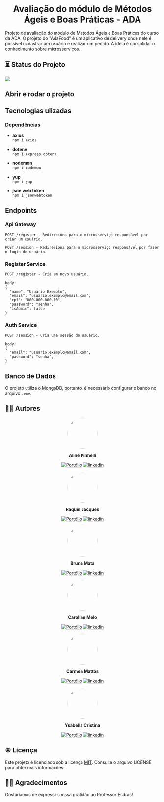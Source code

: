 <h1 align="center"> Avaliação do módulo de Métodos Ágeis e Boas Práticas - ADA </h1>

Projeto de avaliação do módulo de Métodos Ágeis e Boas Práticas do curso da ADA.
O projeto do "AdaFood" é um aplicativo de delivery onde nele é possível cadastrar um usuário e realizar um pedido. A ideia é consolidar o conhecimento sobre microsserviços.

## ⏳ Status do Projeto

![](https://img.shields.io/static/v1?label=Status&message=Em%20Desenvolvimento&color=informational)

## Abrir e rodar o projeto

## Tecnologias ulizadas

### Dependências

-   **axios**  
    `npm i axios`

-   **dotenv**  
    `npm i express dotenv`

-   **nodemon**  
    `npm i nodemon`

-   **yup**  
    `npm i yup`

-   **json web token**  
    `npm i jsonwebtoken`

## Endpoints

### Api Gateway

```
POST /register - Redireciona para o microsserviço responsável por criar um usuário.
```

```
POST /session - Redireciona para o microsserviço responsável por fazer o login do usuário.

```

### Register Service

```
POST /register - Cria um novo usuário.

body:
{
  "name": "Usuário Exemplo",
  "email": "usuario.exemplo@email.com",
  "cpf": "000.000.000-00",
  "password": "senha",
  "isAdmin": false
}
```

### Auth Service

```
POST /session - Cria uma sessão do usuário.

body:
{
  "email": "usuario.exemplo@email.com",
  "password": "senha",
}
```

## Banco de Dados

O projeto utiliza o MongoDB, portanto, é necessário configurar o banco no arquivo `.env`.

## ✍🏻 Autores

<div style="text-align: center;">
<img src="https://media.licdn.com/dms/image/D4D03AQETcbtxqTSLKw/profile-displayphoto-shrink_800_800/0/1699883993286?e=1712793600&v=beta&t=rzH1E3ulWmNx0kNg3giLIG_LZyDP_79YU5Kdtj_EfpE" style="width:100px; border-radius: 50%;}">

**Aline Pinhelli**

[![Portólio](https://img.shields.io/badge/meu_portfólio-000?style=for-the-badge&logo=github&logoColor=white)](https://github.com/AlinePinhelli)
[![linkedin](https://img.shields.io/badge/linkedin-0A66C2?style=for-the-badge&logo=linkedin&logoColor=white)](https://www.linkedin.com/in/aline-dos-santos-pinhelli-844079160/)

</div>

<div style="text-align: center;">
<img src="https://media.licdn.com/dms/image/C4D03AQFMjH7QKClDvQ/profile-displayphoto-shrink_800_800/0/1620776895226?e=1713398400&v=beta&t=DAEesx0irZHF7Xms3mof8p7xcaLcBVk4faBrN4hOjz4" style="width:100px; border-radius: 50%;}">

**Raquel Jacques**

[![Portólio](https://img.shields.io/badge/meu_portfólio-000?style=for-the-badge&logo=github&logoColor=white)](https://github.com/raqueljacques)
[![linkedin](https://img.shields.io/badge/linkedin-0A66C2?style=for-the-badge&logo=linkedin&logoColor=white)](https://www.linkedin.com/in/raqueljacques/)

</div>

<div style="text-align: center;">
<img src="https://media.licdn.com/dms/image/C4E03AQEeLRqVNwT0Iw/profile-displayphoto-shrink_800_800/0/1668017854186?e=1712793600&v=beta&t=1P6cjR-D4unA-2qPlRP5ffAVESjwUbFRa5h8MGDNbY4" style="width:100px; border-radius: 50%;}">

**Bruna Mata**

[![Portólio](https://img.shields.io/badge/meu_portfólio-000?style=for-the-badge&logo=github&logoColor=white)](https://github.com/bruna-mata)
[![linkedin](https://img.shields.io/badge/linkedin-0A66C2?style=for-the-badge&logo=linkedin&logoColor=white)](https://www.linkedin.com/in/brunamata/)

</div>

<div style="text-align: center;">
<img src="https://avatars.githubusercontent.com/u/71932071?s=400&u=48f8b34e7e3922678597f38bb3ed7d71229299cf&v=4" style="width:100px; border-radius: 50%;}">

**Caroline Melo**

[![Portólio](https://img.shields.io/badge/meu_portfólio-000?style=for-the-badge&logo=github&logoColor=white)](https://github.com/CarolineMelo)
[![linkedin](https://img.shields.io/badge/linkedin-0A66C2?style=for-the-badge&logo=linkedin&logoColor=white)](https://www.linkedin.com/in/caroline-melo-5b1b231b4/)

</div>

<div style="text-align: center;">
<img src="https://media.licdn.com/dms/image/C4E03AQEu59A9ujf38w/profile-displayphoto-shrink_800_800/0/1635882045841?e=1712793600&v=beta&t=wfbbUlMlSi9mw-0maUKPr9Fi7WPChdLIzUoYGD5QGlk" style="width:100px; border-radius: 50%;}">

**Carmen Mattos**

[![Portólio](https://img.shields.io/badge/meu_portfólio-000?style=for-the-badge&logo=github&logoColor=white)](https://github.com/carmencmattos)
[![linkedin](https://img.shields.io/badge/linkedin-0A66C2?style=for-the-badge&logo=linkedin&logoColor=white)](https://www.linkedin.com/in/carmencmattos/)

</div>

<div style="text-align: center;">
<img src="https://avatars.githubusercontent.com/u/123129229?v=4" style="width:100px; border-radius: 50%;}">

**Ysabella Cristina**

[![Portólio](https://img.shields.io/badge/meu_portfólio-000?style=for-the-badge&logo=github&logoColor=white)](https://github.com/ysabeellaa)
[![linkedin](https://img.shields.io/badge/linkedin-0A66C2?style=for-the-badge&logo=linkedin&logoColor=white)](https://www.linkedin.com/in/ysabella-cristina/)

</div>

## ©️ Licença

Este projeto é licenciado sob a licença [MIT](https://choosealicense.com/licenses/mit/). Consulte o arquivo LICENSE para obter mais informações.

## 🙏🏻 Agradecimentos

Gostaríamos de expressar nossa gratidão ao Professor Esdras!

